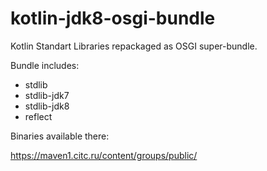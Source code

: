 # kotlin-jdk8-osgi-bundle
Kotlin Standart Libraries repackaged as OSGI super-bundle.

Bundle includes:
 - stdlib
 - stdlib-jdk7
 - stdlib-jdk8
 - reflect


Binaries available there:

https://maven1.citc.ru/content/groups/public/
  
